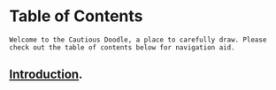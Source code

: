 # Table of Contents

```
Welcome to the Cautious Doodle, a place to carefully draw. Please check out the table of contents below for navigation aid.
```

## [Introduction](/Intro/Info).